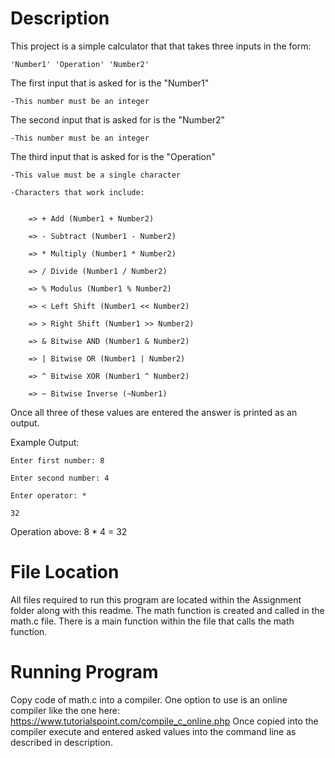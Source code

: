 # Description

This project is a simple calculator that that takes three inputs in the form:

	'Number1' 'Operation' 'Number2'
  
The first input that is asked for is the "Number1"

	-This number must be an integer
  
The second input that is asked for is the "Number2"

  	-This number must be an integer
  
The third input that is asked for is the "Operation"

  	-This value must be a single character
  
 	-Characters that work include:
  
  
  		=> + Add (Number1 + Number2)           
  
  		=> - Subtract (Number1 - Number2)      
  
  		=> * Multiply (Number1 * Number2)      
  
  		=> / Divide (Number1 / Number2)        
  
  		=> % Modulus (Number1 % Number2)       
  
  		=> < Left Shift (Number1 << Number2)   
  
  		=> > Right Shift (Number1 >> Number2)  
  
  		=> & Bitwise AND (Number1 & Number2)   
  
  		=> | Bitwise OR (Number1 | Number2)    
  
  		=> ^ Bitwise XOR (Number1 ^ Number2)   
  
  		=> ~ Bitwise Inverse (~Number1)        
  
  
Once all three of these values are entered the answer is printed as an output.


Example Output:

	Enter first number: 8

	Enter second number: 4

	Enter operator: *

	32


Operation above: 8 * 4 = 32

# File Location

All files required to run this program are located within the Assignment folder along with this readme. The math function is created and called in the math.c file. There is a main function within the file that calls the math function.

# Running Program

Copy code of math.c into a compiler. One option to use is an online compiler like the one here:
https://www.tutorialspoint.com/compile_c_online.php
Once copied into the compiler execute and entered asked values into the command line as described in description.

